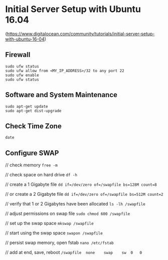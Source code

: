 # Initial Server Setup with Ubuntu 16.04

(https://www.digitalocean.com/community/tutorials/initial-server-setup-with-ubuntu-16-04)  

## Firewall
`sudo ufw status`  
`sudo ufw allow from <MY_IP_ADDRESS>/32 to any port 22`  
`sudo ufw enable`  
`sudo ufw status`

## Software and System Maintenance
`sudo apt-get update`  
`sudo apt-get dist-upgrade`  

## Check Time Zone
`date`

## Configure SWAP
// check memory
`free -m`

// check space on hard drive
`df -h`

// create a 1 Gigabyte file
`dd if=/dev/zero of=/swapfile bs=128M count=8`

// or create a 2 Gigabyte file
`dd if=/dev/zero of=/swapfile bs=512M count=2`

// verify that 1 or 2 Gigabytes have been allocated
`ls -lh /swapfile`

// adjust permissions on swap file
`sudo chmod 600 /swapfile`

// set up the swap space
`mkswap /swapfile`

// start using the swap space
`swapon /swapfile`

// persist swap memory, open fstab
`nano /etc/fstab`

// add at end, save, reboot
`/swapfile	none	swap	sw	0	0`
